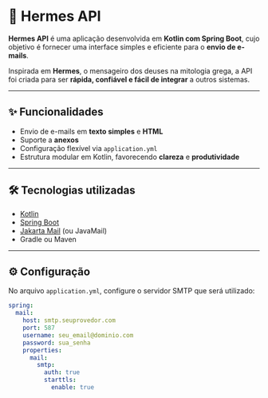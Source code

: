# 📧 Hermes API

**Hermes API** é uma aplicação desenvolvida em **Kotlin com Spring Boot**, cujo objetivo é fornecer uma interface simples e eficiente para o **envio de e-mails**.

Inspirada em **Hermes**, o mensageiro dos deuses na mitologia grega, a API foi criada para ser **rápida, confiável e fácil de integrar** a outros sistemas.

---

## ✨ Funcionalidades

- Envio de e-mails em **texto simples** e **HTML**
- Suporte a **anexos**
- Configuração flexível via `application.yml`
- Estrutura modular em Kotlin, favorecendo **clareza** e **produtividade**

---

## 🛠️ Tecnologias utilizadas

- [Kotlin](https://kotlinlang.org/)
- [Spring Boot](https://spring.io/projects/spring-boot)
- [Jakarta Mail](https://eclipse-ee4j.github.io/mail/) (ou JavaMail)
- Gradle ou Maven

---

## ⚙️ Configuração

No arquivo `application.yml`, configure o servidor SMTP que será utilizado:

```yaml
spring:
  mail:
    host: smtp.seuprovedor.com
    port: 587
    username: seu_email@dominio.com
    password: sua_senha
    properties:
      mail:
        smtp:
          auth: true
          starttls:
            enable: true